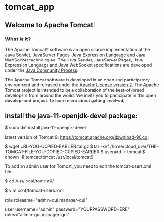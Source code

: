 # tomcat_app

## Welcome to Apache Tomcat!

### What Is It?

The Apache Tomcat® software is an open source implementation of the Java
Servlet, JavaServer Pages, Java Expression Language and Java WebSocket
technologies. The Java Servlet, JavaServer Pages, Java Expression Language and
Java WebSocket specifications are developed under the
[Java Community Process](https://jcp.org/en/introduction/overview).

The Apache Tomcat software is developed in an open and participatory
environment and released under the
[Apache License version 2](https://www.apache.org/licenses/). The Apache Tomcat
project is intended to be a collaboration of the best-of-breed developers from
around the world. We invite you to participate in this open development
project. To learn more about getting involved,

##  install the java-11-openjdk-devel package:
$ sudo dnf install java-11-openjdk-devel

latest version of Tomcat 9:
https://tomcat.apache.org/download-90.cgi

$ wget  URL-YOU-COPIED-EARLIER.tar.gz
$ tar -xvf /home/cloud_user/THE-TOMCAT-FILE-YOU-COPIED-COPIED-EARLIER
$ useradd -r tomcat
$ chown -R tomcat:tomcat /usr/local/tomcat9

To add an admin user for Tomcat, you need to edit the tomcat-users.xml file:

$ cd /usr/local/tomcat9/

$ vim conf/tomcat-users.xml

role rolename="admin-gui,manager-gui" 

user username="admin" password="YOURPASSWORDHERE" roles="admin-gui,manager-gui" 
